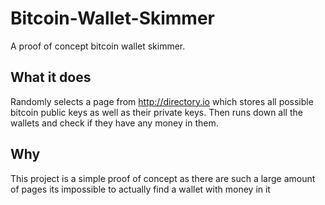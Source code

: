 # Bitcoin-Wallet-Skimmer
A proof of concept bitcoin wallet skimmer.

## What it does ##
Randomly selects a page from http://directory.io which stores all possible bitcoin public keys as well as their private keys. Then runs down all the wallets and check if they have any money in them.

## Why ##
This project is a simple proof of concept as there are such a large amount of pages its impossible to actually find a wallet with money in it
